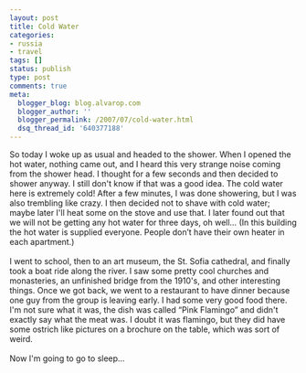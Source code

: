 ```yaml
---
layout: post
title: Cold Water
categories:
- russia
- travel
tags: []
status: publish
type: post
comments: true
meta:
  blogger_blog: blog.alvarop.com
  blogger_author: ''
  blogger_permalink: /2007/07/cold-water.html
  dsq_thread_id: '640377188'
---
```

So today I woke up as usual and headed to the shower. When I opened the hot water, nothing came out, and I heard this very strange noise coming from the shower head. I thought for a few seconds and then decided to shower anyway. I still don't know if that was a good idea. The cold water here is extremely cold! After a few minutes, I was done showering, but I was also trembling like crazy. I then decided not to shave with cold water; maybe later I'll heat some on the stove and use that. I later found out that we will not be getting any hot water for three days, oh well… (In this building the hot water is supplied everyone. People don’t have their own heater in each apartment.)<br /><br />I went to school, then to an art museum, the St. Sofia cathedral, and finally took a boat ride along the river. I saw some pretty cool churches and monasteries, an unfinished bridge from the 1910's, and other interesting things. Once we got back, we went to a restaurant to have dinner because one guy from the group is leaving early. I had some very good food there. I'm not sure what it was, the dish was called “Pink Flamingo” and didn't exactly say what the meat was. I doubt it was flamingo, but they did have some ostrich like pictures on a brochure on the table, which was sort of weird.<br /><br />Now I'm going to go to sleep...
